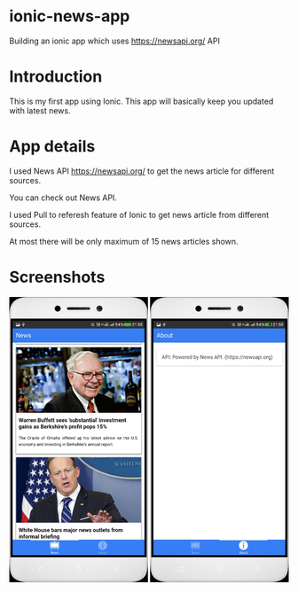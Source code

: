 # ionic-news-app
Building an ionic app which uses https://newsapi.org/ API

# Introduction

This is my first app using Ionic. This app will basically keep you updated with latest news.

# App details

I used News API  https://newsapi.org/ to get the news article for different sources.

You can check out News API.

I used Pull to referesh feature of Ionic to get news article from different sources.

At most there will be only maximum of 15 news articles shown.

# Screenshots



<img src="/images/news.jpg" width="250" /> <img src="/images/about.jpg" width="250" />
